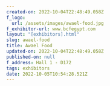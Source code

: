```yaml
---
created-on: 2022-10-04T22:48:49.058Z
f_logo:
  url: /assets/images/awael-food.jpg
f_exhibitor-url: www.bcfegypt.com
layout: "[exhibitors].html"
slug: awael-food
title: Awael Food
updated-on: 2022-10-04T22:48:49.058Z
published-on: null
f_address: Hall 1 - D172
tags: exhibitors
date: 2022-10-05T10:54:28.521Z
---
```

